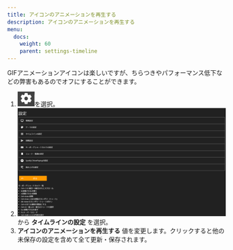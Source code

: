 ```yaml
---
title: アイコンのアニメーションを再生する
description: アイコンのアニメーションを再生する
menu:
  docs:
    weight: 60
    parent: settings-timeline
---
```

GIFアニメーションアイコンは楽しいですが、ちらつきやパフォーマンス低下などの弊害もあるのでオフにすることができます。

1. ![settings1](https://raw.githubusercontent.com/cutls/TheDeskDocs/master/media/settings1.png)を選択。
1. ![settings2](https://raw.githubusercontent.com/cutls/TheDeskDocs/master/media/settings2.png)から __タイムラインの設定__ を選択。
1.  __アイコンのアニメーションを再生する__ 値を変更します。クリックすると他の未保存の設定を含めて全て更新・保存されます。

